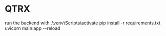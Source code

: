 # QTRX

run the backend with 
.\venv\Scripts\activate
pip install -r requirements.txt
uvicorn main:app --reload
